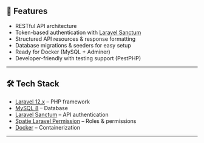 ## 🚀 Features
- RESTful API architecture
- Token-based authentication with [Laravel Sanctum](https://laravel.com/docs/sanctum)
- Structured API resources & response formatting
- Database migrations & seeders for easy setup
- Ready for Docker (MySQL + Adminer)
- Developer-friendly with testing support (PestPHP)

---

## 🛠️ Tech Stack
- [Laravel 12.x](https://laravel.com) – PHP framework
- [MySQL 8](https://www.mysql.com/) – Database
- [Laravel Sanctum](https://laravel.com/docs/sanctum) – API authentication
- [Spatie Laravel Permission](https://spatie.be/docs/laravel-permission) – Roles & permissions
- [Docker](https://www.docker.com/) – Containerization

---
